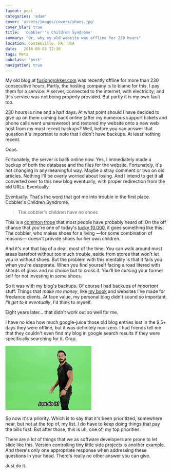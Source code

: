 ```yaml
---
layout: post
categories: 'adam'
cover: 'assets/images/covers/shoes.jpg'
cover_blur: true
title:  'Cobbler''s Children Syndrome'
summary: "Or, why my old website was offline for 230 hours"
location: Coatesville, PA, USA
date:   2016-05-05 12:30
tags: Meta
subclass: 'post'
navigation: true
---
```


My old blog at [fusiongrokker.com](http://fusiongrokker.com) was recently offline for more than 230 consecutive hours. Partly, the hosting company is to blame for this. I pay them for a service: A server, connected to the internet, with electricity; and this service was not being properly provided. But partly it is my own fault too.

230 hours is nine and a half days. At what point should I have decided to give up on them coming back online (after my numerous support tickets and phone calls went unanswered) and restored my website onto a new web host from my most recent backups? Well, before you can answer that question it's important to note that I didn't have backups. At least nothing recent.

Oops.

Fortunately, the server is back online now. Yes, I immediately made a backup of both the database and the files for the website. Fortunately, it's not changing in any meaningful way. Maybe a stray comment or two on old articles. Nothing I'll be overly worried about losing. And I intend to get it all converted over to this new blog eventually, with proper redirection from the old URLs. Eventually.

Eventually. That's the word that got me into trouble in the first place. Cobbler's Children Syndrome.

> The cobbler's children have no shoes

This is a [common trope][trope] that most people have probably heard of. On the off chance that you're one of today's [lucky 10,000][10k], it goes something like this: The cobbler, who makes shoes for a living &mdash;for some combination of reasons&mdash; doesn't provide shoes for her own children.

And it's not that big of a deal, most of the time. You can walk around most areas barefoot without too much trouble, aside from stores that won't let you in without shoes. But the problem with this mentality is that it fails you when you're desperate. When you find yourself facing a road litered with shards of glass and no choice but to cross it. You'll be cursing your former self for not investing in some shoes.

So it was with my blog's backups. Of course I had backups of _important_ stuff. Things that _make me money_, like [my book][restassured] and websites I've made for freelance clients. At face value, my personal blog didn't sound so important. _I'll get to it eventually_, I'd think to myself.

Eight years later... that didn't work out so well for me.

I have no idea how much google-juice those old blog entries lost in the 9.5+ days they were offline, but it was definitely non-zero. I had friends tell me that they couldn't even find my blog in google search results if they were specifically searching for it. Crap.

![just do it](/assets/images/posts/2016/just_do_it.gif)

So now it's a priority. Which is to say that it's been prioritized, somewhere near, but not at the top of, my list. I do have to keep doing things that pay the bills first. But after those, this is uh, one of, my top priorities.

There are a lot of things that we as software developers are prone to let slide like this. Version controlling tiny little side projects is another example. And there's only one appropriate response when addressing these questions in your head. There's really no other answer you can give.

Just do it.

[trope]: http://tvtropes.org/pmwiki/pmwiki.php/Main/TheCobblersChildrenHaveNoShoes
[10k]: https://xkcd.com/1053/
[restassured]: http://www.restassuredbook.com
